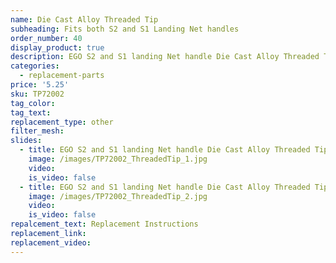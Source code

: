 ```yaml
---
name: Die Cast Alloy Threaded Tip
subheading: Fits both S2 and S1 Landing Net handles
order_number: 40
display_product: true
description: EGO S2 and S1 landing Net handle Die Cast Alloy Threaded Tip
categories:
  - replacement-parts
price: '5.25'
sku: TP72002
tag_color:
tag_text:
replacement_type: other
filter_mesh:
slides:
  - title: EGO S2 and S1 landing Net handle Die Cast Alloy Threaded Tip
    image: /images/TP72002_ThreadedTip_1.jpg
    video:
    is_video: false
  - title: EGO S2 and S1 landing Net handle Die Cast Alloy Threaded Tip
    image: /images/TP72002_ThreadedTip_2.jpg
    video:
    is_video: false
repalcement_text: Replacement Instructions
replacement_link:
replacement_video:
---
```

